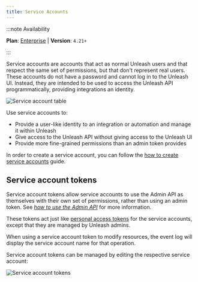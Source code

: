 ```yaml
---
title: Service Accounts
---
```


:::note Availability

**Plan**: [Enterprise](https://www.getunleash.io/pricing) | **Version**: `4.21+`

:::

Service accounts are accounts that act as normal Unleash users and that respect the same set of permissions, but that don't represent real users. These accounts do not have a password and cannot log in to the Unleash UI. Instead, they are intended to be used to access the Unleash API programmatically, providing integrations an identity.

![Service account table](/img/service-account-table.png)

Use service accounts to:

- Provide a user-like identity to an integration or automation and manage it within Unleash
- Give access to the Unleash API without giving access to the Unleash UI
- Provide more fine-grained permissions than an admin token provides

In order to create a service account, you can follow the [how to create service accounts](../how-to/how-to-create-service-accounts.mdx) guide.

## Service account tokens

Service account tokens allow service accounts to use the Admin API as themselves with their own set of permissions, rather than using an admin token. See [_how to use the Admin API_](../how-to/how-to-use-the-admin-api.md) for more information.

These tokens act just like [personal access tokens](./api-tokens-and-client-keys.mdx#personal-access-tokens) for the service accounts, except that they are managed by Unleash admins.

When using a service account token to modify resources, the event log will display the service account name for that operation.

Service account tokens can be managed by editing the respective service account: 

![Service account tokens](/img/service-account-tokens.png)
